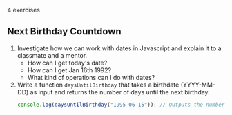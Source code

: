 


<!-- More advanced tasks -->



4 exercises



## Next Birthday Countdown
1. Investigate how we can work with dates in Javascript and explain it to a classmate and a mentor.
   * How can I get today's date?
   * How can I get Jan 16th 1992?
   * What kind of operations can I do with dates?
2. Write a function `daysUntilBirthday` that takes a birthdate (YYYY-MM-DD) as input and returns the number of days until the next birthday.
    ```js
    console.log(daysUntilBirthday("1995-06-15")); // Outputs the number of days until June 15 next occurrence
    ```